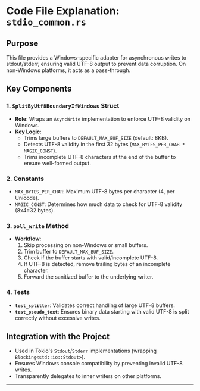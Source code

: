 # Code File Explanation: `stdio_common.rs`

## Purpose
This file provides a Windows-specific adapter for asynchronous writes to stdout/stderr, ensuring valid UTF-8 output to prevent data corruption. On non-Windows platforms, it acts as a pass-through.

## Key Components

### 1. `SplitByUtf8BoundaryIfWindows` Struct
- **Role**: Wraps an `AsyncWrite` implementation to enforce UTF-8 validity on Windows.
- **Key Logic**:
  - Trims large buffers to `DEFAULT_MAX_BUF_SIZE` (default: 8KB).
  - Detects UTF-8 validity in the first 32 bytes (`MAX_BYTES_PER_CHAR * MAGIC_CONST`).
  - Trims incomplete UTF-8 characters at the end of the buffer to ensure well-formed output.

### 2. Constants
- `MAX_BYTES_PER_CHAR`: Maximum UTF-8 bytes per character (4, per Unicode).
- `MAGIC_CONST`: Determines how much data to check for UTF-8 validity (8x4=32 bytes).

### 3. `poll_write` Method
- **Workflow**:
  1. Skip processing on non-Windows or small buffers.
  2. Trim buffer to `DEFAULT_MAX_BUF_SIZE`.
  3. Check if the buffer starts with valid/incomplete UTF-8.
  4. If UTF-8 is detected, remove trailing bytes of an incomplete character.
  5. Forward the sanitized buffer to the underlying writer.

### 4. Tests
- **`test_splitter`**: Validates correct handling of large UTF-8 buffers.
- **`test_pseudo_text`**: Ensures binary data starting with valid UTF-8 is split correctly without excessive writes.

## Integration with the Project
- Used in Tokio's `Stdout`/`Stderr` implementations (wrapping `Blocking<std::io::Stdout>`).
- Ensures Windows console compatibility by preventing invalid UTF-8 writes.
- Transparently delegates to inner writers on other platforms.

---

